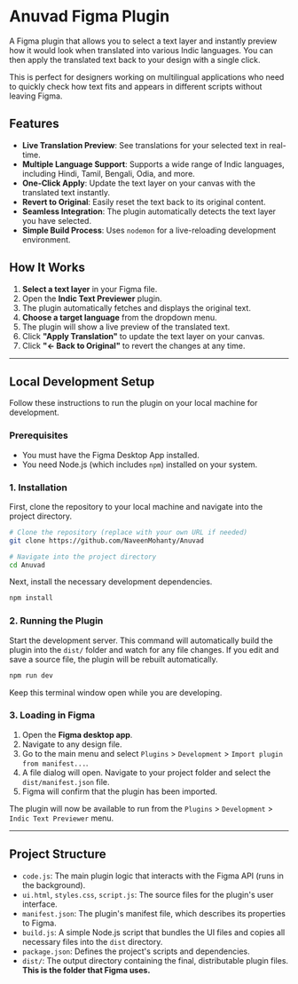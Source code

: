 # Anuvad Figma Plugin

A Figma plugin that allows you to select a text layer and instantly preview how it would look when translated into various Indic languages. You can then apply the translated text back to your design with a single click.

This is perfect for designers working on multilingual applications who need to quickly check how text fits and appears in different scripts without leaving Figma.

## Features

*   **Live Translation Preview**: See translations for your selected text in real-time.
*   **Multiple Language Support**: Supports a wide range of Indic languages, including Hindi, Tamil, Bengali, Odia, and more.
*   **One-Click Apply**: Update the text layer on your canvas with the translated text instantly.
*   **Revert to Original**: Easily reset the text back to its original content.
*   **Seamless Integration**: The plugin automatically detects the text layer you have selected.
*   **Simple Build Process**: Uses `nodemon` for a live-reloading development environment.

## How It Works

1.  **Select a text layer** in your Figma file.
2.  Open the **Indic Text Previewer** plugin.
3.  The plugin automatically fetches and displays the original text.
4.  **Choose a target language** from the dropdown menu.
5.  The plugin will show a live preview of the translated text.
6.  Click **"Apply Translation"** to update the text layer on your canvas.
7.  Click **"← Back to Original"** to revert the changes at any time.

---

## Local Development Setup

Follow these instructions to run the plugin on your local machine for development.

### Prerequisites

*   You must have the Figma Desktop App installed.
*   You need Node.js (which includes `npm`) installed on your system.

### 1. Installation

First, clone the repository to your local machine and navigate into the project directory.

```bash
# Clone the repository (replace with your own URL if needed)
git clone https://github.com/NaveenMohanty/Anuvad

# Navigate into the project directory
cd Anuvad
```

Next, install the necessary development dependencies.

```bash
npm install
```

### 2. Running the Plugin

Start the development server. This command will automatically build the plugin into the `dist/` folder and watch for any file changes. If you edit and save a source file, the plugin will be rebuilt automatically.

```bash
npm run dev
```

Keep this terminal window open while you are developing.

### 3. Loading in Figma

1.  Open the **Figma desktop app**.
2.  Navigate to any design file.
3.  Go to the main menu and select `Plugins` > `Development` > `Import plugin from manifest...`.
4.  A file dialog will open. Navigate to your project folder and select the `dist/manifest.json` file.
5.  Figma will confirm that the plugin has been imported.

The plugin will now be available to run from the `Plugins` > `Development` > `Indic Text Previewer` menu.

---

## Project Structure

*   `code.js`: The main plugin logic that interacts with the Figma API (runs in the background).
*   `ui.html`, `styles.css`, `script.js`: The source files for the plugin's user interface.
*   `manifest.json`: The plugin's manifest file, which describes its properties to Figma.
*   `build.js`: A simple Node.js script that bundles the UI files and copies all necessary files into the `dist` directory.
*   `package.json`: Defines the project's scripts and dependencies.
*   `dist/`: The output directory containing the final, distributable plugin files. **This is the folder that Figma uses.**

